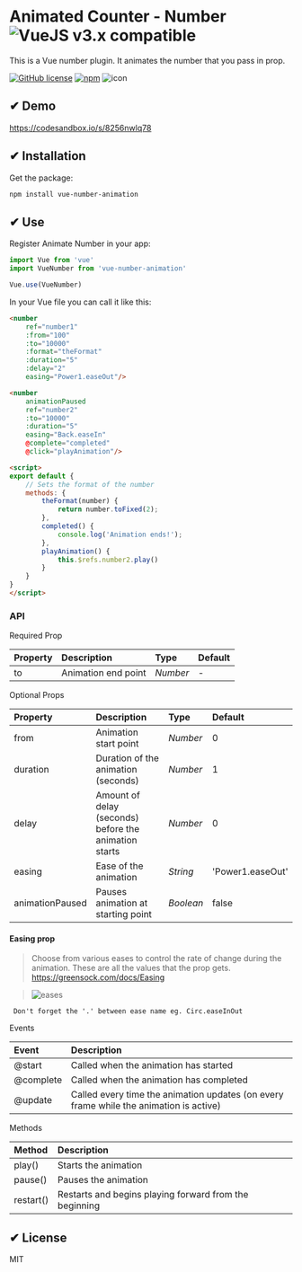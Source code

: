 # Animated Counter - Number  ![VueJS v3.x compatible](https://img.shields.io/badge/vue%203.x-compatible-green.svg)

This is a Vue number plugin. It animates the number that you pass in prop.

[![GitHub license](https://img.shields.io/github/license/nkoik/vue-animated-number.svg)](https://github.com/nkoik/vue-animated-number/blob/master/LICENSE) [![npm](https://img.shields.io/npm/v/vue-number-animation.svg)](https://www.npmjs.com/package/vue-number-animation) ![icon](https://www.programwitherik.com/content/images/2017/01/87ow-1.png)

## ✔ Demo

https://codesandbox.io/s/8256nwlq78

## ✔ Installation

Get the package:
```bash
npm install vue-number-animation
```

## ✔ Use

Register Animate Number in your app:
```js
import Vue from 'vue'
import VueNumber from 'vue-number-animation'

Vue.use(VueNumber)

```

In your Vue file you can call it like this:

```html
<number
    ref="number1"
	:from="100"
	:to="10000"
	:format="theFormat"
	:duration="5"
    :delay="2"
    easing="Power1.easeOut"/>

<number
    animationPaused
    ref="number2"
	:to="10000"
	:duration="5"
    easing="Back.easeIn"
    @complete="completed"
    @click="playAnimation"/>

<script>
export default {
    // Sets the format of the number
    methods: {
        theFormat(number) {
            return number.toFixed(2);
        },
        completed() {
            console.log('Animation ends!');
        },
        playAnimation() {
            this.$refs.number2.play()
        }
    }
}
</script>
```
### API

Required Prop

| Property | Description | Type | Default |
|:--|:--|:--|:--|
| to | Animation end point | <i>Number</i> | - |

Optional Props

| Property | Description | Type | Default |
|:--|:--|:--|:--|
| from | Animation start point | <i>Number</i> | 0 |
| duration | Duration of the animation (seconds) | <i>Number</i> | 1 |
| delay | Amount of delay (seconds) before the animation starts | <i>Number</i> | 0 |
| easing | Ease of the animation | <i>String</i> | 'Power1.easeOut' |
| animationPaused | Pauses animation at starting point | <i>Boolean</i> | false |

#### Easing prop
> Choose from various eases to control the rate of change during the animation.
These are all the values that the prop gets. https://greensock.com/docs/Easing

>![eases](https://image.ibb.co/fAYNBo/EASES.png)

``` Don't forget the '.' between ease name eg. Circ.easeInOut```

Events

| Event | Description |
|:--|:--|
| @start | Called when the animation has started |
| @complete | Called when the animation has completed |
| @update | Called every time the animation updates (on every frame while the animation is active) |

Methods

| Method | Description |
|:--|:--|
| play() | Starts the animation |
| pause() | Pauses the animation |
| restart() | Restarts and begins playing forward from the beginning |

## ✔ License

MIT
